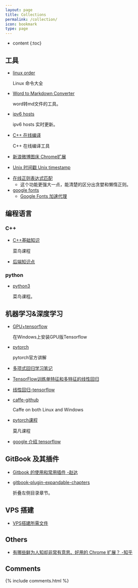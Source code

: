 ```yaml
---
layout: page
title: Collections
permalink: /collection/
icon: bookmark
type: page
---
```


* content
{:toc}

## 工具
* [linux order](http://man.linuxde.net/)

	Linux 命令大全

* [Word to Markdown Converter](https://word-to-markdown.herokuapp.com/)

    word转md文件的工具。

* [ipv6 hosts](https://github.com/lennylxx/ipv6-hosts)

    ipv6 hosts 实时更新。
	
* [C++ 在线编译](https://c.runoob.com/compile/12)

	C++ 在线编译工具
	
* [新浪微博图床 Chrome扩展](https://github.com/Suxiaogang/WeiboPicBed)

* [Unix 时间戳 Unix timestamp](http://tool.chinaz.com/Tools/unixtime.aspx)

- [在线正则表达式匹配](https://regex101.com/)
    - 这个功能更强大一点，能清楚的区分出贪婪和懒惰正则。
- [google fonts](https://fonts.google.com/)
  - [Google Fonts 加速代理](https://fengmk2.com/blog/2016/google-fonts-mirror)

## 编程语言
### C++

* [C++基础知识](http://www.runoob.com/cplusplus/cpp-basic-syntax.html)

	菜鸟课程

* [后端知识点](https://blog.csdn.net/lijun538/article/details/52605173?hmsr=toutiao.io&utm_medium=toutiao.io&utm_source=toutiao.io)

### python

* [python3](http://www.runoob.com/python3/python3-tutorial.html)

	菜鸟课程。

## 机器学习&深度学习

* [GPU+tensorflow](https://www.jianshu.com/p/1fad663dabc3)
	
	在Windows上安装GPU版Tensorflow

* [pytorch](http://pytorch.org/tutorials/beginner/blitz/tensor_tutorial.html#sphx-glr-beginner-blitz-tensor-tutorial-py)

    pytorch官方讲解

* [多项式回归学习笔记](http://www.cnblogs.com/MikeZhang/p/polynomialRegression20170804.html)


* [TensorFlow训练单特征和多特征的线性回归](http://www.voidcn.com/article/p-zyplwnbs-bdx.html)


- [线性回归-tensorflow](https://blog.csdn.net/crazyice521/article/details/53282233)


- [caffe-github](https://github.com/Microsoft/caffe)

	Caffe on both Linux and Windows
	
* [pytorch课程](https://morvanzhou.github.io/tutorials/machine-learning/torch/)

	莫凡课程
	
*  [google 介绍 tensorflow](https://developers.google.cn/machine-learning/crash-course/ml-intro)

## GitBook 及其插件

* [Gitbook 的使用和常用插件 -赵达](http://zhaoda.net/2015/11/09/gitbook-plugins/)
* [gitbook-plugin-expandable-chapters](https://plugins.gitbook.com/plugin/expandable-chapters)

    折叠左侧目录章节。

    <!-- ![](http://ww4.sinaimg.cn/large/7011d6cfjw1f08kmplbj1j20gn05l0tk.jpg) -->

## VPS 搭建

- [VPS搭建所需文件](https://github.com/ZhangZheng2016/ZhangZheng2016.github.io/tree/master/_posts/file/VPS)



## Others

* [有哪些鲜为人知却非常有意思、好用的 Chrome 扩展？ -知乎](https://www.zhihu.com/question/23228162#answer-28057391)




## Comments

{% include comments.html %}

